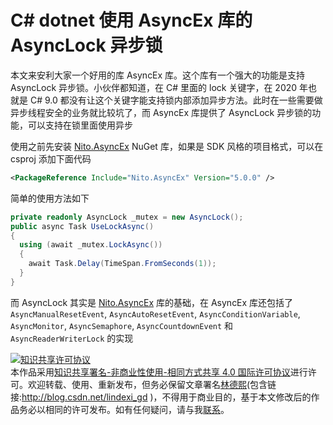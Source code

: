 
# C# dotnet 使用 AsyncEx 库的 AsyncLock 异步锁

本文来安利大家一个好用的库 AsyncEx 库。这个库有一个强大的功能是支持 AsyncLock 异步锁。小伙伴都知道，在 C# 里面的 lock 关键字，在 2020 年也就是 C# 9.0 都没有让这个关键字能支持锁内部添加异步方法。此时在一些需要做异步线程安全的业务就比较坑了，而 AsyncEx 库提供了 AsyncLock 异步锁的功能，可以支持在锁里面使用异步

<!--more-->



<!-- 发布 -->

使用之前先安装 [Nito.AsyncEx](http://www.nuget.org/packages/Nito.AsyncEx) NuGet 库，如果是 SDK 风格的项目格式，可以在 csproj 添加下面代码

```xml
<PackageReference Include="Nito.AsyncEx" Version="5.0.0" />
```

简单的使用方法如下

```csharp
private readonly AsyncLock _mutex = new AsyncLock();
public async Task UseLockAsync()
{
  using (await _mutex.LockAsync())
  {
    await Task.Delay(TimeSpan.FromSeconds(1));
  }
}
```

而 AsyncLock 其实是 [Nito.AsyncEx](http://www.nuget.org/packages/Nito.AsyncEx) 库的基础，在 AsyncEx 库还包括了  `AsyncManualResetEvent`, `AsyncAutoResetEvent`, `AsyncConditionVariable`, `AsyncMonitor`, `AsyncSemaphore`, `AsyncCountdownEvent` 和 `AsyncReaderWriterLock` 的实现







<a rel="license" href="http://creativecommons.org/licenses/by-nc-sa/4.0/"><img alt="知识共享许可协议" style="border-width:0" src="https://licensebuttons.net/l/by-nc-sa/4.0/88x31.png" /></a><br />本作品采用<a rel="license" href="http://creativecommons.org/licenses/by-nc-sa/4.0/">知识共享署名-非商业性使用-相同方式共享 4.0 国际许可协议</a>进行许可。欢迎转载、使用、重新发布，但务必保留文章署名[林德熙](http://blog.csdn.net/lindexi_gd)(包含链接:http://blog.csdn.net/lindexi_gd )，不得用于商业目的，基于本文修改后的作品务必以相同的许可发布。如有任何疑问，请与我[联系](mailto:lindexi_gd@163.com)。